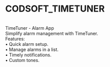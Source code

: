 # CODSOFT_TIMETUNER
<br>
TimeTuner - Alarm App
<br>
Simplify alarm management with TimeTuner.<br>
Features:
<br>	•	Quick alarm setup.
<br>	•	Manage alarms in a list.
<br>	•	Timely notifications.
<br>	•	Custom tones.
